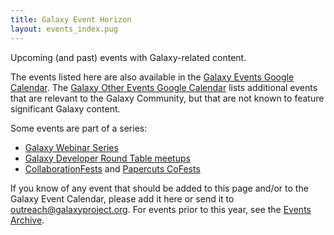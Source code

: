 ```yaml
---
title: Galaxy Event Horizon
layout: events_index.pug
---
```

Upcoming (and past) events with Galaxy-related content.

The events listed here are also available in the [Galaxy Events Google
Calendar](http://bit.ly/gxycal).  The [Galaxy Other Events Google
Calendar](http://bit.ly/gxyothercal) lists additional events that are relevant
to the Galaxy Community, but that are not known to feature significant Galaxy
content.

Some events are part of a series:

* [Galaxy Webinar Series](/src/events/webinars/index.md)
* [Galaxy Developer Round Table meetups](/src/community/devroundtable/index.md)
* [CollaborationFests](/src/events/cofests/index.md) and [Papercuts CoFests](/src/events/cofests/papercuts/index.md)

If you know of any event that should be added to this page and/or to the Galaxy
Event Calendar, please add it here or send it to outreach@galaxyproject.org.
For events prior to this year, see the [Events
Archive](/src/events/archive/index.md).

<div class='center'>
</div>
